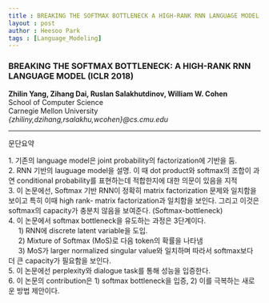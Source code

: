```yaml
---
title : BREAKING THE SOFTMAX BOTTLENECK A HIGH-RANK RNN LANGUAGE MODEL
layout : post
author : Heesoo Park
tags : [Language_Modeling]
---
```



<h3>BREAKING THE SOFTMAX BOTTLENECK: A HIGH-RANK RNN LANGUAGE MODEL (ICLR 2018)</h3>


<p>

<b>Zhilin Yang, Zihang Dai, Ruslan Salakhutdinov, William W. Cohen</b><Br/>
School of Computer Science<br/>
Carnegie Mellon University<br/>
<em>{zhiliny,dzihang,rsalakhu,wcohen}@cs.cmu.edu</em>


</p>

<hr />
문단요약
<p>
1. 기존의 language model은 joint probability의 factorization에 기반을 둠. <br/>
2. RNN 기반의 lauguage model을 설명. 이 때 dot product와 softmax의 조합이 과연 conditional probability를 표현하는데 적합한지에 대한 의문이 있음을 지적 <br/>
3. 이 논문에선, Softmax 기반 RNN이 정확히 matrix factorization 문제와 일치함을 보이고 특히 이때 high rank- matrix factorization과 일치함을 보인다. 그리고 이것은 softmax의 capacity가 충분치 않음을 보여준다. (Softmax-bottleneck)<br/>
4. 이 논문에서 softmax bottleneck을 유도하는 과정은 3단계이다. <br/>
&nbsp;&nbsp;&nbsp;&nbsp; 1) RNN에 discrete latent variable을 도입. <br/>
&nbsp;&nbsp;&nbsp;&nbsp; 2) Mixture of Softmax (MoS)로 다음 token의 확률을 나타냄 <br/>
&nbsp;&nbsp;&nbsp;&nbsp; 3) MoS가 larger normalized singular value와 일치하며 따라서 softmax보다 더 큰 capacity가 필요함을 보인다. <br/>
5. 이 논문에선 perplexity와 dialogue task를 통해 성능을 입증한다. <br/>
6. 이 논문의 contribution은 1) softmax bottleneck을 입증, 2) 이를 극복하는 새로운 방법 제안이다.

</p>
